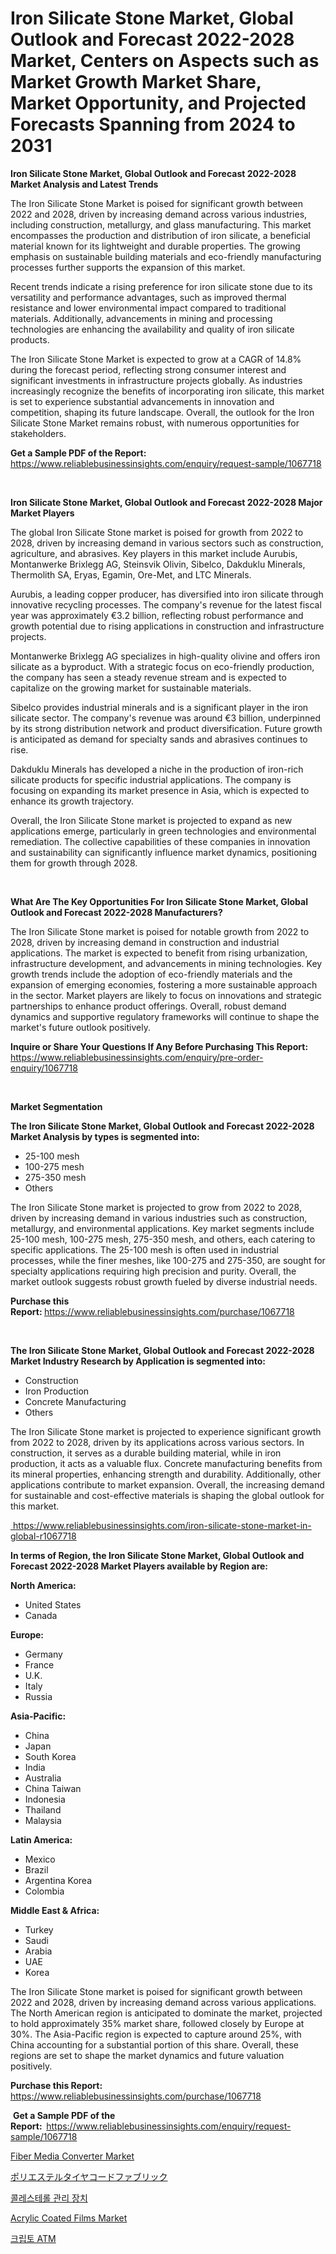 <p><h1>Iron Silicate Stone Market, Global Outlook and Forecast 2022-2028 Market, Centers on Aspects such as Market Growth Market Share, Market Opportunity, and Projected Forecasts Spanning from 2024 to 2031</h1></p><p><strong>Iron Silicate Stone Market, Global Outlook and Forecast 2022-2028 Market Analysis and Latest Trends</strong></p>
<p><p>The Iron Silicate Stone Market is poised for significant growth between 2022 and 2028, driven by increasing demand across various industries, including construction, metallurgy, and glass manufacturing. This market encompasses the production and distribution of iron silicate, a beneficial material known for its lightweight and durable properties. The growing emphasis on sustainable building materials and eco-friendly manufacturing processes further supports the expansion of this market.</p><p>Recent trends indicate a rising preference for iron silicate stone due to its versatility and performance advantages, such as improved thermal resistance and lower environmental impact compared to traditional materials. Additionally, advancements in mining and processing technologies are enhancing the availability and quality of iron silicate products.</p><p>The Iron Silicate Stone Market is expected to grow at a CAGR of 14.8% during the forecast period, reflecting strong consumer interest and significant investments in infrastructure projects globally. As industries increasingly recognize the benefits of incorporating iron silicate, this market is set to experience substantial advancements in innovation and competition, shaping its future landscape. Overall, the outlook for the Iron Silicate Stone Market remains robust, with numerous opportunities for stakeholders.</p></p>
<p><strong>Get a Sample PDF of the Report:&nbsp;</strong> <a href="https://www.reliablebusinessinsights.com/enquiry/request-sample/1067718">https://www.reliablebusinessinsights.com/enquiry/request-sample/1067718</a></p>
<p>&nbsp;</p>
<p><strong>Iron Silicate Stone Market, Global Outlook and Forecast 2022-2028 Major Market Players</strong></p>
<p><p>The global Iron Silicate Stone market is poised for growth from 2022 to 2028, driven by increasing demand in various sectors such as construction, agriculture, and abrasives. Key players in this market include Aurubis, Montanwerke Brixlegg AG, Steinsvik Olivin, Sibelco, Dakduklu Minerals, Thermolith SA, Eryas, Egamin, Ore-Met, and LTC Minerals.</p><p>Aurubis, a leading copper producer, has diversified into iron silicate through innovative recycling processes. The company's revenue for the latest fiscal year was approximately €3.2 billion, reflecting robust performance and growth potential due to rising applications in construction and infrastructure projects.</p><p>Montanwerke Brixlegg AG specializes in high-quality olivine and offers iron silicate as a byproduct. With a strategic focus on eco-friendly production, the company has seen a steady revenue stream and is expected to capitalize on the growing market for sustainable materials.</p><p>Sibelco provides industrial minerals and is a significant player in the iron silicate sector. The company's revenue was around €3 billion, underpinned by its strong distribution network and product diversification. Future growth is anticipated as demand for specialty sands and abrasives continues to rise.</p><p>Dakduklu Minerals has developed a niche in the production of iron-rich silicate products for specific industrial applications. The company is focusing on expanding its market presence in Asia, which is expected to enhance its growth trajectory.</p><p>Overall, the Iron Silicate Stone market is projected to expand as new applications emerge, particularly in green technologies and environmental remediation. The collective capabilities of these companies in innovation and sustainability can significantly influence market dynamics, positioning them for growth through 2028.</p></p>
<p>&nbsp;</p>
<p><strong>What Are The Key Opportunities For Iron Silicate Stone Market, Global Outlook and Forecast 2022-2028 Manufacturers?</strong></p>
<p><p>The Iron Silicate Stone market is poised for notable growth from 2022 to 2028, driven by increasing demand in construction and industrial applications. The market is expected to benefit from rising urbanization, infrastructure development, and advancements in mining technologies. Key growth trends include the adoption of eco-friendly materials and the expansion of emerging economies, fostering a more sustainable approach in the sector. Market players are likely to focus on innovations and strategic partnerships to enhance product offerings. Overall, robust demand dynamics and supportive regulatory frameworks will continue to shape the market's future outlook positively.</p></p>
<p><strong>Inquire or Share Your Questions If Any Before Purchasing This Report:</strong> <a href="https://www.reliablebusinessinsights.com/enquiry/pre-order-enquiry/1067718">https://www.reliablebusinessinsights.com/enquiry/pre-order-enquiry/1067718</a></p>
<p>&nbsp;</p>
<p><strong>Market Segmentation</strong></p>
<p><strong>The Iron Silicate Stone Market, Global Outlook and Forecast 2022-2028 Market Analysis by types is segmented into:</strong></p>
<p><ul><li>25-100 mesh</li><li>100-275 mesh</li><li>275-350 mesh</li><li>Others</li></ul></p>
<p><p>The Iron Silicate Stone market is projected to grow from 2022 to 2028, driven by increasing demand in various industries such as construction, metallurgy, and environmental applications. Key market segments include 25-100 mesh, 100-275 mesh, 275-350 mesh, and others, each catering to specific applications. The 25-100 mesh is often used in industrial processes, while the finer meshes, like 100-275 and 275-350, are sought for specialty applications requiring high precision and purity. Overall, the market outlook suggests robust growth fueled by diverse industrial needs.</p></p>
<p><strong>Purchase this Report:&nbsp;</strong><a href="https://www.reliablebusinessinsights.com/purchase/1067718">https://www.reliablebusinessinsights.com/purchase/1067718</a></p>
<p>&nbsp;</p>
<p><strong>The Iron Silicate Stone Market, Global Outlook and Forecast 2022-2028 Market Industry Research by Application is segmented into:</strong></p>
<p><ul><li>Construction</li><li>Iron Production</li><li>Concrete Manufacturing</li><li>Others</li></ul></p>
<p><p>The Iron Silicate Stone market is projected to experience significant growth from 2022 to 2028, driven by its applications across various sectors. In construction, it serves as a durable building material, while in iron production, it acts as a valuable flux. Concrete manufacturing benefits from its mineral properties, enhancing strength and durability. Additionally, other applications contribute to market expansion. Overall, the increasing demand for sustainable and cost-effective materials is shaping the global outlook for this market.</p></p>
<p><a href="https://www.reliablebusinessinsights.com/iron-silicate-stone-market-in-global-r1067718">&nbsp;https://www.reliablebusinessinsights.com/iron-silicate-stone-market-in-global-r1067718</a></p>
<p><strong>In terms of Region, the Iron Silicate Stone Market, Global Outlook and Forecast 2022-2028 Market Players available by Region are:</strong></p>
<p>
    <p> <strong> North America: </strong>
        <ul>
            <li>United States</li>
            <li>Canada</li>
        </ul>
        </p> 
    <p> <strong> Europe: </strong>
        <ul>
            <li>Germany</li>
            <li>France</li>
            <li>U.K.</li>
            <li>Italy</li>
            <li>Russia</li>
        </ul>
        </p> 
    <p> <strong> Asia-Pacific: </strong>
        <ul>
            <li>China</li>
            <li>Japan</li>
            <li>South Korea</li>
            <li>India</li>
            <li>Australia</li>
            <li>China Taiwan</li>
            <li>Indonesia</li>
            <li>Thailand</li>
            <li>Malaysia</li>
        </ul>
        </p> 
    <p> <strong> Latin America: </strong>
        <ul>
            <li>Mexico</li>
            <li>Brazil</li>
            <li>Argentina Korea</li>
            <li>Colombia</li>
        </ul>
        </p> 
    <p> <strong> Middle East & Africa: </strong>
        <ul>
            <li>Turkey</li>
            <li>Saudi</li>
            <li>Arabia</li>
            <li>UAE</li>
            <li>Korea</li>
        </ul>
    </p>
    </p>
<p><p>The Iron Silicate Stone market is poised for significant growth between 2022 and 2028, driven by increasing demand across various applications. The North American region is anticipated to dominate the market, projected to hold approximately 35% market share, followed closely by Europe at 30%. The Asia-Pacific region is expected to capture around 25%, with China accounting for a substantial portion of this share. Overall, these regions are set to shape the market dynamics and future valuation positively.</p></p>
<p><strong>Purchase this Report: </strong><a href="https://www.reliablebusinessinsights.com/purchase/1067718">https://www.reliablebusinessinsights.com/purchase/1067718</a></p>
<p>&nbsp;<strong>Get a Sample PDF of the Report:&nbsp;&nbsp;</strong><a href="https://www.reliablebusinessinsights.com/enquiry/request-sample/1067718">https://www.reliablebusinessinsights.com/enquiry/request-sample/1067718</a></p>
<p><strong></strong></p>
<p><p><a href="https://medium.com/@dixiegrimes/global-fiber-media-converter-industry-research-report-competitive-landscape-market-size-regional-3009c4c56a72">Fiber Media Converter Market</a></p><p><a href="https://medium.com/@shepardelmer/%E3%83%9D%E3%83%AA%E3%82%A8%E3%82%B9%E3%83%86%E3%83%AB%E3%82%BF%E3%82%A4%E3%83%A4%E3%82%B3%E3%83%BC%E3%83%89%E3%83%95%E3%82%A1%E3%83%96%E3%83%AA%E3%83%83%E3%82%AF%E5%B8%82%E5%A0%B4%E8%A6%8F%E6%A8%A1-%E3%82%B7%E3%82%A7%E3%82%A2-%E3%83%88%E3%83%AC%E3%83%B3%E3%83%89%E5%88%86%E6%9E%90%E3%83%AC%E3%83%9D%E3%83%BC%E3%83%88-%E3%82%A8%E3%83%B3%E3%83%89%E3%83%A6%E3%83%BC%E3%82%B9-%E4%B9%97%E7%94%A8%E8%BB%8A-%E5%95%86%E7%94%A8%E8%BB%8A-%E5%8E%9F%E6%9D%90%E6%96%99%E5%88%A5-2031%E5%B9%B4%E3%81%BE%E3%81%A7%E3%81%AE%E4%BA%88%E6%B8%AC%E3%81%AB%E3%81%A4%E3%81%84%E3%81%A6-8890b0a446cb">ポリエステルタイヤコードファブリック</a></p><p><a href="https://medium.com/@marielesch2023/%EC%BD%9C%EB%A0%88%EC%8A%A4%ED%85%8C%EB%A1%A4-%EA%B4%80%EB%A6%AC-%EC%9E%A5%EC%B9%98-%EC%8B%9C%EC%9E%A5-%EB%B3%B4%EA%B3%A0%EC%84%9C-%EC%A0%9C%ED%92%88-%EC%9C%A0%ED%98%95-%EB%AA%A8%EB%8B%88%ED%84%B0-%EC%86%90%EB%AA%A9-%EB%AA%A8%EB%8B%88%ED%84%B0-%EC%86%8C%ED%98%95-%ED%9C%B4%EB%8C%80%EC%9A%A9-%EA%B8%B0%EA%B8%B0-%EC%B8%A1%EC%A0%95%EA%B8%B0-%EB%AC%B4%EC%84%A0-%EC%8B%9C%EC%8A%A4%ED%85%9C-%EC%B5%9C%EC%A2%85-%EC%82%AC%EC%9A%A9%EC%9E%90-%EA%B0%80%EC%A0%95-%EC%9D%98%EB%A3%8C-%EB%B3%91%EC%9B%90-%ED%81%B4%EB%A6%AC%EB%8B%89-%EB%B0%8F-%EC%A7%80%EC%97%AD-2024-03ed83696cf3">콜레스테롤 관리 장치</a></p><p><a href="https://issuu.com/reportprime-2/docs/acrylic-coated-films-market-size-20_5c00dc4276e111">Acrylic Coated Films Market</a></p><p><a href="https://medium.com/@marielesch2023/%EC%95%94%ED%98%B8%ED%99%94%ED%8F%90-atm-%EC%8B%9C%EC%9E%A5-%EA%B0%9C%EC%9A%94-2024%EB%85%84%EB%B6%80%ED%84%B0-2031%EB%85%84%EA%B9%8C%EC%A7%80%EC%9D%98-%EA%B8%80%EB%A1%9C%EB%B2%8C-%EC%8B%9C%EC%9E%A5-%ED%8A%B8%EB%A0%8C%EB%93%9C%EC%99%80-%EB%AF%B8%EB%9E%98-%EC%A0%84%EB%A7%9D-c47ff9b73262">크립토 ATM</a></p></p>